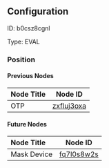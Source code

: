 # 
## Configuration
ID:  b0csz8cgnl

Type: EVAL 








### Position

#### Previous Nodes
| Node Title | Node ID |
| :------------- | ------------ |
| OTP | [zxfluj3oxa](./zxfluj3oxa.md) | 
 
 #### Future Nodes
| Node Title | Node ID |
| :------------- | ------------ |
| Mask Device |[fq7l0s8w2s](./fq7l0s8w2s.md) | 